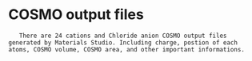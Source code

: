 # COSMO output files

       There are 24 cations and Chloride anion COSMO output files generated by Materials Studio. Including charge, postion of each atoms, COSMO volume, COSMO area, and other important informations.
       
